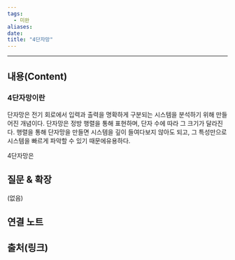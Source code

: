 ```yaml
---
tags:
  - 미완
aliases: 
date:
title: "4단자망"
---
```


---

## 내용(Content)

### 4단자망이란

단자망은 전기 회로에서 입력과 출력을 명확하게 구분되는 시스템을 분석하기 위해 만들어진 개념이다. 단자망은 정방 행렬을 통해 표현하며, 단자 수에 따라 그 크기가 달라진다. 행렬을 통해 단자망을 만들면 시스템을 깊이 들여다보지 않아도 되고, 그 특성만으로 시스템을 빠르게 파악할 수 있기 때문에유용하다.

4단자망은 

## 질문 & 확장

(없음)

## 연결 노트

## 출처(링크)





